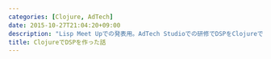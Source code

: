 ```yaml
---
categories: [Clojure, AdTech]
date: 2015-10-27T21:04:20+09:00
description: "Lisp Meet Upでの発表用。AdTech Studioでの研修でDSPをClojureで作った話。"
title: ClojureでDSPを作った話
---
```


<section data-markdown
    data-separator="\n\n"
    data-vertical="\n\n"
    data-notes="^Note:">
<script type="text/template">
# ClojureでDSPを作った話
----------------------
Lisp Meet Up #3
<!-- .slide: class="center" -->

# About Me
---------
![κeenのアイコン](/images/icon.png) <!-- .element: style="position:absolute;right:0;z-index:-1" -->

 + κeen
 + [@blackenedgold](https://twitter.com/blackenedgold)
 + Github: [KeenS](https://github.com/KeenS)
 + サイバーエージェントのエンジニア
 + Lisp, ML, Shell Scriptあたりを書きます


# DSPとは
--------

* Demand Side Platform
* 広告主から広告を集めて広告の表示権を競り落し、適切な広告を出す
  0. 広告主を集めて
  1. 競りの通知を受け取って
  2. 一番コスパが良さそうな広告を選んで
  3. 入札して
  4. 落札通知を受け取る
  5. 落札したら広告を出す


 
# ひとりDSP
----------

* AdTech Studioの新卒研修
* 2ヶ月間、業務時間の20%を使ってDSPを作る
  + 実質8営業日
* 業務ロジックを理解することが目的
* 最後に新卒の作ったDSP同士で競争、利益が得点になる
* 他には最終発表での得点も
* **研修なので好きにやっていい**
  + Clojureで書くことに
* サーバーの他は広告主データと学習用データが与えられる



<iframe src="//www.slideshare.net/slideshow/embed_code/key/92I5tQt6q6IjII" width="425" height="355" frameborder="0" marginwidth="0" marginheight="0" scrolling="no" style="border:1px solid #CCC; border-width:1px; margin-bottom:5px; max-width: 100%;" allowfullscreen> </iframe> <div style="margin-bottom:5px"> <strong> <a href="//www.slideshare.net/prir/ss-35918532" title="日本におけるアドテク市場とサイバーエージェントのアドテク事業について" target="_blank">日本におけるアドテク市場とサイバーエージェントのアドテク事業について</a> </strong> from <strong><a href="//www.slideshare.net/prir" target="_blank">CyberAgent, Inc.</a></strong> </div>


# 作るもの
---------

* 競りの通知を受け取って入札するJSON REST API
* 落札の通知を受け取るJSON REST API
  + 割とシンプル
* 「一番コスパが良さそうな広告を選ぶ」部分は色々と工夫する
* 今回は広告を出すところまではやらない
* クリック情報は落札通知に入ってる


# b11dについて
-------------

* 今回作ったDSP
* [KeenS/b11d](https://github.com/KeenS/b11d)
* Clojure製
* 5日くらいで作った
* あまりゴテゴテしない方針
  + 今回パフォーマンスは無視していい
  + Clojureに慣れてないので学習コストも抑えたい
* NginXとAppとMySQL構成+α
* DBは綺麗に設計したい
* 1リクエスト毎にDBを引きにいく素敵仕様


# WAP
-----

* Compojure
* Sinatra likeなやつ
* ringの上に乗っかてる
* かなりシンプルな部類だがJSON REST API程度ならこれで十分
* ringミドルウェアのでJSON部分も抽象化
* 学習コストが低いので気軽に始められる


# JSONライブラリ
--------------

* ring.middleware.json/wrap-json-{body, response}
  + JSON->マップとマップ->JSON
  + bodyの方はキーがStringになるのが微妙
    - セキュリティ的に仕方ない
  + Content-Typeを指定しないと動かない罠
* cheshire
  + 事前データをインポートするのに使った
  + ringのJSONミドルウェアの依存なのでそのまま使った
  + 自然で使い易いAPI


# データベース接続
----------------

* java.jdbc
* JDBCのClojure向けラッパ?
* DataSourceを自分で渡すのでコネクションプールも簡単
* SQL手書きしたら良い感じにマップを返してくれる
* Storeはカラムと値の対応を手書き
* 便利マクロもいくつか


# データベース接続
----------------

* eager loading面倒問題
  + 入れ子オブジェクトを保存する方も面倒だった
  + ORMの便利さを実感。
* bulk insert難しい問題
  + 実行時可変長引数難しい
* ORMはXXXを使うかJavaのやつをそのまま使う?
* JavaはXMLさえ我慢すれば割と良い奴揃ってる
* しかしレスポンスはマップで欲しいかも


# 運用
-----

* warに固めてTomcat vs スタンドアロンなfat jar
* 今回はfat jarを選択
* スタンドアロンだとsupervisordとかでの管理が楽
* Tomcatの運用経験がない
* Jetty中々優秀らしい
* jstatを使ってMackerelでメトリクス取った


# 非同期化
---------

* core.async/goで手軽に非同期
* DBへの書き込みを非同期にした
* DB書き込みでエラーが出ても500にならない恐怖
* 最初の方で支払いを記録出来てなくて予算管理が死亡
  + 予算管理失敗ペナルティで、大分点数引かれたらしい
* goroutineでの例外処理どうやるんだろう。


# 開発環境
---------

* nREPL + Emacs + CIDER
* 補完の設定上手くいかなかった
* 諸々地味に不便
* 起動遅い
* Emacs側からnREPL立ち上げたい
* サーバーのライブリロード欲しい
* 正解が欲しい



# その他Clojureについて
---------------------

* コンスのCarを取るのに`hd`か`head`か`car`か分かんなかった
  + 結局どれでもなくて`first`だった
* 引数のパターンマッチが便利
  + JSON REST APIだとリクエストに何を期待してるのか分かりづらい
  + パターンマッチがドキュメントになる
* やっぱJavaのライブラリ使えるの便利


# 落穂拾い
---------

* デプロイにはシェルスクリプト
  + お家芸
* 「一番コスパが良さそうな広告を選んで入札」で統計か機械学習が必要
  + 1回表示した時の収益の期待値を計算する
* 今回は事前データの統計を使った
  + 理想的には機械学習。時間変化についていける
* In Appでオンライン学習出来るライブラリが思ったよりない
  + 分散処理向けの大袈裟なのが多い
  + Weka? liblinear-java?
* 後で考えたらIncanter使えばよかった


# まとめ
-------

* 給料貰いながらLisp書いた
* ClojureでDSP作った
* Clojureで機械学習したかったけど間に合わなかった


# 参考
------

* [Internal of b11d | κeenのHappy Hacκing Blog](//KeenS.github.io/slide/Internal_of_b11d/)

</script>
</section>
